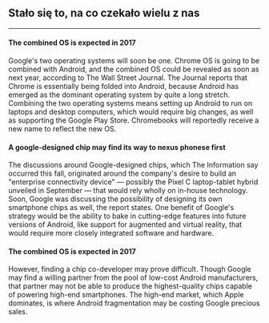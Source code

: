 ﻿Stało się to, na co czekało wielu z nas
-----------
-----------
 
#### The combined OS is expected in 2017
 
Google's two operating systems will soon be one. Chrome OS is going to be combined with Android, and the combined OS could be revealed as soon as next year, according to The Wall Street Journal. The Journal reports that Chrome is essentially being folded into Android, because Android has emerged as the dominant operating system by quite a long stretch. Combining the two operating systems means setting up Android to run on laptops and desktop computers, which would require big changes, as well as supporting the Google Play Store. Chromebooks will reportedly receive a new name to reflect the new OS.
  
#### A google-designed chip may find its way to nexus phonese first

The discussions around Google-designed chips, which The Information say occurred this fall, originated around the company's desire to build an "enterprise connectivity device" — possibly the Pixel C laptop-tablet hybrid unveiled in September — that would rely wholly on in-house technology. Soon, Google was discussing the possibility of designing its own smartphone chips as well, the report states. One benefit of Google's strategy would be the ability to bake in cutting-edge features into future versions of Android, like support for augmented and virtual reality, that would require more closely integrated software and hardware.

#### The combined OS is expected in 2017

However, finding a chip co-developer may prove difficult. Though Google may find a willing partner from the pool of low-cost Android manufacturers, that partner may not be able to produce the highest-quality chips capable of powering high-end smartphones. The high-end market, which Apple dominates, is where Android fragmentation may be costing Google precious sales.